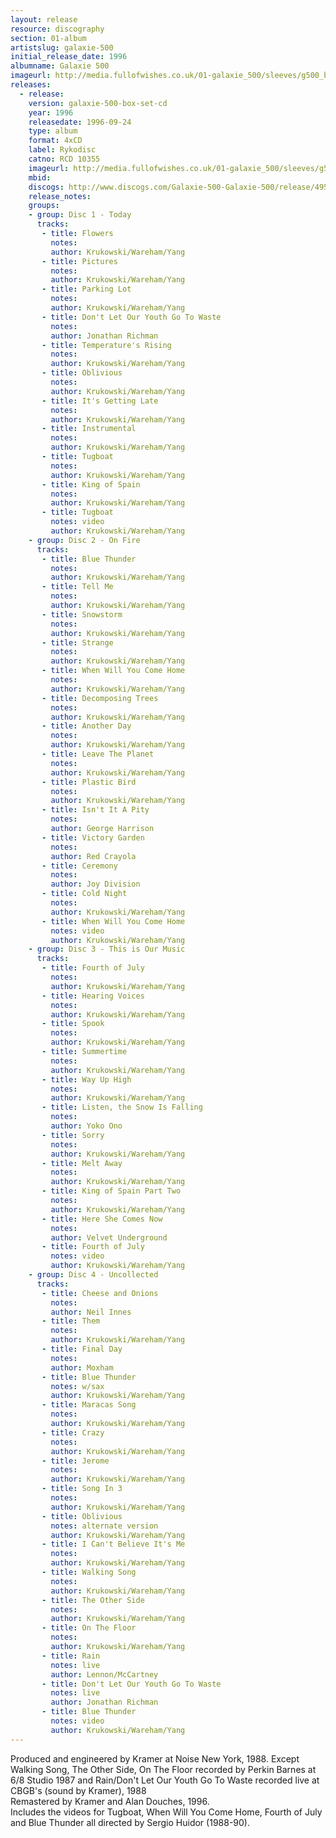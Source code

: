 ```yaml
---
layout: release
resource: discography
section: 01-album
artistslug: galaxie-500
initial_release_date: 1996
albumname: Galaxie 500
imageurl: http://media.fullofwishes.co.uk/01-galaxie_500/sleeves/g500_boxset_box_front.jpg
releases:
  - release: 
    version: galaxie-500-box-set-cd
    year: 1996
    releasedate: 1996-09-24
    type: album
    format: 4xCD
    label: Rykodisc
    catno: RCD 10355
    imageurl: http://media.fullofwishes.co.uk/01-galaxie_500/sleeves/g500_boxset_box_front.jpg
    mbid: 
    discogs: http://www.discogs.com/Galaxie-500-Galaxie-500/release/495238
    release_notes:
    groups:
    - group: Disc 1 - Today
      tracks:
       - title: Flowers
         notes: 
         author: Krukowski/Wareham/Yang
       - title: Pictures
         notes: 
         author: Krukowski/Wareham/Yang
       - title: Parking Lot
         notes: 
         author: Krukowski/Wareham/Yang
       - title: Don't Let Our Youth Go To Waste
         notes: 
         author: Jonathan Richman
       - title: Temperature's Rising
         notes: 
         author: Krukowski/Wareham/Yang
       - title: Oblivious
         notes: 
         author: Krukowski/Wareham/Yang
       - title: It's Getting Late
         notes: 
         author: Krukowski/Wareham/Yang
       - title: Instrumental
         notes: 
         author: Krukowski/Wareham/Yang
       - title: Tugboat
         notes: 
         author: Krukowski/Wareham/Yang
       - title: King of Spain
         notes: 
         author: Krukowski/Wareham/Yang
       - title: Tugboat
         notes: video
         author: Krukowski/Wareham/Yang
    - group: Disc 2 - On Fire
      tracks:
       - title: Blue Thunder
         notes: 
         author: Krukowski/Wareham/Yang
       - title: Tell Me
         notes: 
         author: Krukowski/Wareham/Yang
       - title: Snowstorm
         notes: 
         author: Krukowski/Wareham/Yang
       - title: Strange
         notes: 
         author: Krukowski/Wareham/Yang
       - title: When Will You Come Home
         notes: 
         author: Krukowski/Wareham/Yang
       - title: Decomposing Trees
         notes: 
         author: Krukowski/Wareham/Yang
       - title: Another Day
         notes: 
         author: Krukowski/Wareham/Yang
       - title: Leave The Planet
         notes: 
         author: Krukowski/Wareham/Yang
       - title: Plastic Bird
         notes: 
         author: Krukowski/Wareham/Yang
       - title: Isn't It A Pity
         notes: 
         author: George Harrison
       - title: Victory Garden
         notes: 
         author: Red Crayola
       - title: Ceremony
         notes: 
         author: Joy Division
       - title: Cold Night
         notes: 
         author: Krukowski/Wareham/Yang
       - title: When Will You Come Home
         notes: video
         author: Krukowski/Wareham/Yang
    - group: Disc 3 - This is Our Music
      tracks:
       - title: Fourth of July
         notes: 
         author: Krukowski/Wareham/Yang
       - title: Hearing Voices
         notes: 
         author: Krukowski/Wareham/Yang
       - title: Spook
         notes: 
         author: Krukowski/Wareham/Yang
       - title: Summertime
         notes: 
         author: Krukowski/Wareham/Yang
       - title: Way Up High
         notes: 
         author: Krukowski/Wareham/Yang
       - title: Listen, the Snow Is Falling
         notes: 
         author: Yoko Ono
       - title: Sorry
         notes: 
         author: Krukowski/Wareham/Yang
       - title: Melt Away
         notes: 
         author: Krukowski/Wareham/Yang
       - title: King of Spain Part Two
         notes: 
         author: Krukowski/Wareham/Yang
       - title: Here She Comes Now
         notes: 
         author: Velvet Underground
       - title: Fourth of July
         notes: video
         author: Krukowski/Wareham/Yang
    - group: Disc 4 - Uncollected
      tracks:
       - title: Cheese and Onions
         notes: 
         author: Neil Innes
       - title: Them
         notes: 
         author: Krukowski/Wareham/Yang
       - title: Final Day
         notes: 
         author: Moxham
       - title: Blue Thunder
         notes: w/sax
         author: Krukowski/Wareham/Yang
       - title: Maracas Song
         notes: 
         author: Krukowski/Wareham/Yang
       - title: Crazy
         notes: 
         author: Krukowski/Wareham/Yang
       - title: Jerome
         notes: 
         author: Krukowski/Wareham/Yang
       - title: Song In 3
         notes: 
         author: Krukowski/Wareham/Yang
       - title: Oblivious
         notes: alternate version
         author: Krukowski/Wareham/Yang
       - title: I Can't Believe It's Me
         notes: 
         author: Krukowski/Wareham/Yang
       - title: Walking Song
         notes: 
         author: Krukowski/Wareham/Yang
       - title: The Other Side
         notes: 
         author: Krukowski/Wareham/Yang
       - title: On The Floor
         notes: 
         author: Krukowski/Wareham/Yang
       - title: Rain
         notes: live
         author: Lennon/McCartney
       - title: Don't Let Our Youth Go To Waste 
         notes: live
         author: Jonathan Richman
       - title: Blue Thunder
         notes: video
         author: Krukowski/Wareham/Yang
---
```

Produced and engineered by Kramer at Noise New York, 1988. Except Walking Song, The Other Side, On The Floor recorded by Perkin Barnes at 6/8 Studio 1987 and Rain/Don't Let Our Youth Go To Waste recorded live at CBGB's (sound by Kramer), 1988  
Remastered by Kramer and Alan Douches, 1996.  
Includes the videos for Tugboat, When Will You Come Home, Fourth of July and Blue Thunder all directed by Sergio Huidor (1988-90).
